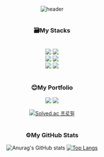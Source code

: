 
<div align = "center">

![header](https://capsule-render.vercel.app/api?type=waving&color=auto&height=300&section=header&text=ChoiSubin%20&desc=Junior%20GameClientDeveloper&fontSize=60)
<h1></h1>
<h3>🗃My Stacks</h3>
<br>
  <img src="https://img.shields.io/badge/C%20Sharp-239120?style=for-the-badge&logo=C%20Sharp&logoColor=white">
  <img src="https://img.shields.io/badge/Unity-222324?style=for-the-badge&logo=Unity&logoColor=white">
<br>
  <img src="https://img.shields.io/badge/C++-00599C?style=for-the-badge&logo=C++&logoColor=white">
  <img src="https://img.shields.io/badge/Python-3776AB?style=for-the-badge&logo=Python&logoColor=white">
<br>
  <img src="https://img.shields.io/badge/Git-F05032?style=for-the-badge&logo=Git&logoColor=white">
  <img src="https://img.shields.io/badge/GitHub-181717?style=for-the-badge&logo=GitHub&logoColor=white">
<br>
<br>
<h3>😊My Portfolio</h3>  
  <a href = "https://distinct-clerk-d5e.notion.site/8747dcff62374ef6a10a33a3fdfbbbf2"><img src="https://img.shields.io/badge/Notion-006272?style=for-the-badge&logo=Notion&logoColor=white"></a>
  <a href = "https://chaesoo.tistory.com/"><img src="https://img.shields.io/badge/Tistory-5C1F87?style=for-the-badge&logo=Tistory&logoColor=white"></a>
  
  [![Solved.ac
프로필](http://mazassumnida.wtf/api/generate_badge?boj=chsbin99)](https://solved.ac/chsbin99)
<br>
<br>
<h3>⚙My GitHub Stats</h3>

![Anurag's GitHub stats](https://github-readme-stats.vercel.app/api?username=choisubin&show_icons=true&theme=default)
[![Top Langs](https://github-readme-stats.vercel.app/api/top-langs/?username=choisubin&layout=compact)](https://github.com/choisubin/github-readme-stats)

</div>

